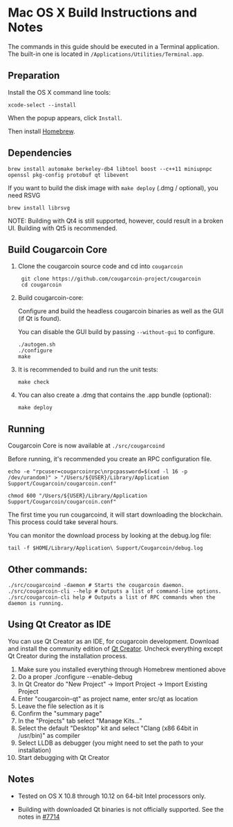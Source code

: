 Mac OS X Build Instructions and Notes
====================================
The commands in this guide should be executed in a Terminal application.
The built-in one is located in `/Applications/Utilities/Terminal.app`.

Preparation
-----------
Install the OS X command line tools:

`xcode-select --install`

When the popup appears, click `Install`.

Then install [Homebrew](https://brew.sh).

Dependencies
----------------------

    brew install automake berkeley-db4 libtool boost --c++11 miniupnpc openssl pkg-config protobuf qt libevent

If you want to build the disk image with `make deploy` (.dmg / optional), you need RSVG

    brew install librsvg

NOTE: Building with Qt4 is still supported, however, could result in a broken UI. Building with Qt5 is recommended.

Build Cougarcoin Core
------------------------

1. Clone the cougarcoin source code and cd into `cougarcoin`

        git clone https://github.com/cougarcoin-project/cougarcoin
        cd cougarcoin

2.  Build cougarcoin-core:

    Configure and build the headless cougarcoin binaries as well as the GUI (if Qt is found).

    You can disable the GUI build by passing `--without-gui` to configure.

        ./autogen.sh
        ./configure
        make

3.  It is recommended to build and run the unit tests:

        make check

4.  You can also create a .dmg that contains the .app bundle (optional):

        make deploy

Running
-------

Cougarcoin Core is now available at `./src/cougarcoind`

Before running, it's recommended you create an RPC configuration file.

    echo -e "rpcuser=cougarcoinrpc\nrpcpassword=$(xxd -l 16 -p /dev/urandom)" > "/Users/${USER}/Library/Application Support/Cougarcoin/cougarcoin.conf"

    chmod 600 "/Users/${USER}/Library/Application Support/Cougarcoin/cougarcoin.conf"

The first time you run cougarcoind, it will start downloading the blockchain. This process could take several hours.

You can monitor the download process by looking at the debug.log file:

    tail -f $HOME/Library/Application\ Support/Cougarcoin/debug.log

Other commands:
-------

    ./src/cougarcoind -daemon # Starts the cougarcoin daemon.
    ./src/cougarcoin-cli --help # Outputs a list of command-line options.
    ./src/cougarcoin-cli help # Outputs a list of RPC commands when the daemon is running.

Using Qt Creator as IDE
------------------------
You can use Qt Creator as an IDE, for cougarcoin development.
Download and install the community edition of [Qt Creator](https://www.qt.io/download/).
Uncheck everything except Qt Creator during the installation process.

1. Make sure you installed everything through Homebrew mentioned above
2. Do a proper ./configure --enable-debug
3. In Qt Creator do "New Project" -> Import Project -> Import Existing Project
4. Enter "cougarcoin-qt" as project name, enter src/qt as location
5. Leave the file selection as it is
6. Confirm the "summary page"
7. In the "Projects" tab select "Manage Kits..."
8. Select the default "Desktop" kit and select "Clang (x86 64bit in /usr/bin)" as compiler
9. Select LLDB as debugger (you might need to set the path to your installation)
10. Start debugging with Qt Creator

Notes
-----

* Tested on OS X 10.8 through 10.12 on 64-bit Intel processors only.

* Building with downloaded Qt binaries is not officially supported. See the notes in [#7714](https://github.com/bitcoin/bitcoin/issues/7714)
